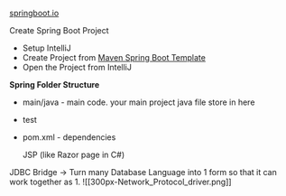 [springboot.io](https://start.spring.io/)

Create Spring Boot Project
+ Setup IntelliJ
+ Create Project from [Maven Spring Boot Template](https://start.spring.io/#!type=maven-project&language=java&platformVersion=3.3.0&packaging=jar&jvmVersion=22&groupId=com.example&artifactId=ProjectOne&name=ProjectOne&description=Learn%20Bakcend%20using%20Spring%20Boot&packageName=com.example.ProjectOne&dependencies=web,devtools) 
+ Open the Project from IntelliJ 

**Spring Folder Structure**
+ main/java - main code. your main project java file store in here
+ test
+ pom.xml - dependencies


	JSP (like Razor page in C#)

JDBC Bridge -> Turn many Database Language into 1 form so that it can work together as 1. 
![[300px-Network_Protocol_driver.png]]